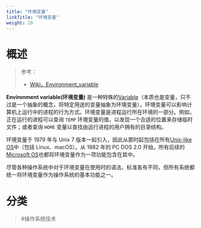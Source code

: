 ```yaml
---
title: "环境变量"
linkTitle: "环境变量"
weight: 20
---
```


# 概述

> 参考：
>
> - [Wiki，Environment_variable](https://en.wikipedia.org/wiki/Environment_variable)

**Environment variable(环境变量)** 是一种特殊的[Variable](/docs/2.编程/计算机科学/Variable.md)（本质也是变量，只不过是一个抽象的概念，将特定用途的变量抽象为环境变量）。环境变量可以影响计算机上运行中的进程的行为方式。环境变量是进程运行所在环境的一部分。例如，正在运行的进程可以查询 `TEMP` 环境变量的值，以发现一个合适的位置来存储临时文件；或者查询 `HOME` 变量以查找由运行进程的用户拥有的目录结构。

环境变量于 1979 年与 Unix 7 版本一起引入，因此从那时起包括在所有[Unix-like OS](/docs/1.操作系统/Operating%20system/Unix-like%20OS/Unix-like%20OS.md)中（包括 Linux、macOS）。从 1982 年的 PC DOS 2.0 开始，所有后续的 [Microsoft OS](/docs/1.操作系统/Operating%20system/Microsoft%20OS/Microsoft%20OS.md)也都将环境变量作为一项功能包含在其中。

尽管各种操作系统中对于环境变量在使用时的语法、标准各有不同，但所有系统都统一将环境变量作为操作系统的基本功能之一。

# 分类

> #操作系统技术
